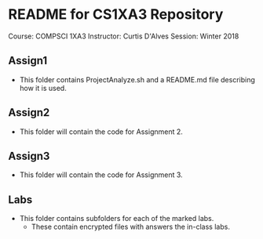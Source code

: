 # README for CS1XA3 Repository
Course: COMPSCI 1XA3 
Instructor: Curtis D'Alves
Session: Winter 2018

## Assign1
 - This folder contains ProjectAnalyze.sh and a README.md file describing how it is used.

## Assign2
  - This folder will contain the code for Assignment 2.

## Assign3
  - This folder will contain the code for Assignment 3.

## Labs
  - This folder contains subfolders for each of the marked labs.
     - These contain encrypted files with answers the in-class labs.
